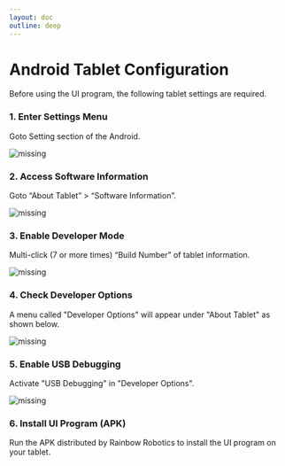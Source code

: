 ```yaml
---
layout: doc
outline: deep
---
```


# Android Tablet Configuration

Before using the UI program, the following tablet settings are required.

### 1. Enter Settings Menu

Goto Setting section of the Android.

![missing](/manual/en/appendix/k/1.png)

### 2. Access Software Information

Goto “About Tablet” > “Software Information”.

![missing](/manual/en/appendix/k/2.png)

### 3. Enable Developer Mode

Multi-click (7 or more times) “Build Number” of tablet information.

![missing](/manual/en/appendix/k/3.png)

### 4. Check Developer Options

A menu called "Developer Options" will appear under "About Tablet" as shown below.

![missing](/manual/en/appendix/k/4.png)

### 5. Enable USB Debugging

Activate "USB Debugging" in "Developer Options".

![missing](/manual/en/appendix/k/5.png)

### 6. Install UI Program (APK)

Run the APK distributed by Rainbow Robotics to install the UI program on your tablet.

<!-- ### 7. Access Default USB Configuration Settings

Go to Developer Options – Network – Default USB Configuration.

![missing](/manual/en/appendix/k/7.png)

### 8. Change USB Configuration

Set the USB configuration to MIDI.

![missing](/manual/en/appendix/k/8.png) -->
